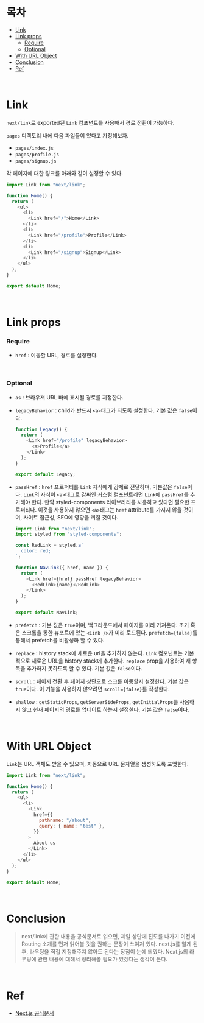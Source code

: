 # 목차

- [Link](#link)
- [Link props](#link-props)
  - [Require](#require)
  - [Optional](#optional)
- [With URL Object](#with-url-object)
- [Conclusion](#conclusion)
- [Ref](#ref)

<br>

# Link

`next/link`로 exported된 `Link` 컴포넌트를 사용해서 경로 전환이 가능하다.

`pages` 디렉토리 내에 다음 파일들이 있다고 가정해보자.

- `pages/index.js`
- `pages/profile.js`
- `pages/signup.js`

각 페이지에 대한 링크를 아래와 같이 설정할 수 있다.

```javascript
import Link from "next/link";

function Home() {
  return (
    <ul>
      <li>
        <Link href="/">Home</Link>
      </li>
      <li>
        <Link href="/profile">Profile</Link>
      </li>
      <li>
        <Link href="/signup">Signup</Link>
      </li>
    </ul>
  );
}

export default Home;
```

<br>

# Link props

### Require

- `href` : 이동할 URL, 경로를 설정한다.

<br>

### Optional

- `as` : 브라우저 URL 바에 표시될 경로를 지정한다.
- `legacyBehavior` : child가 반드시 `<a>`태그가 되도록 설정한다. 기본 값은 `false`이다.

  ```javascript
  function Legacy() {
    return (
      <Link href="/profile" legacyBehavior>
        <a>Profile</a>
      </Link>
    );
  }

  export default Legacy;
  ```

- `passHref` : `href` 프로퍼티를 `Link` 자식에게 강제로 전달하며, 기본값은 `false`이다. `Link`의 자식이 `<a>`태그로 감싸인 커스텀 컴포넌트라면 `Link`에 `passHref`를 추가해야 한다. 만약 styled-components 라이브러리를 사용하고 있다면 필요한 프로퍼티다. 이것을 사용하지 않으면 `<a>`태그는 `href` attribute를 가지지 않을 것이며, 사이트 접근성, SEO에 영향을 끼칠 것이다.

  ```javascript
  import Link from "next/link";
  import styled from "styled-components";

  const RedLink = styled.a`
    color: red;
  `;

  function NavLink({ href, name }) {
    return (
      <Link href={href} passHref legacyBehavior>
        <RedLink>{name}</RedLink>
      </Link>
    );
  }

  export default NavLink;
  ```

- `prefetch` : 기본 값은 `true`이며, 백그라운드에서 페이지를 미리 가져온다. 초기 혹은 스크롤을 통한 뷰포트에 있는 `<Link />`가 미리 로드된다. `prefetch={false}`를 통해서 prefetch를 비활성화 할 수 있다.
- `replace` : history stack에 새로운 url을 추가하지 않는다. `Link` 컴포넌트는 기본적으로 새로운 URL을 history stack에 추가한다. `replace` prop을 사용하여 새 항목을 추가하지 못하도록 할 수 있다. 기본 값은 `false`이다.
- `scroll` : 페이지 전환 후 페이지 상단으로 스크롤 이동할지 설정한다. 기본 값은 `true`이다. 이 기능을 사용하지 않으려면 `scroll={false}`를 작성한다.
- `shallow` : `getStaticProps`, `getServerSideProps`, `getInitialProps`를 사용하지 않고 현재 페이지의 경로를 업데이트 하는지 설정한다. 기본 값은 `false`이다.

<br>

# With URL Object

`Link`는 URL 객체도 받을 수 있으며, 자동으로 URL 문자열을 생성하도록 포맷한다.

```javascript
import Link from "next/link";

function Home() {
  return (
    <ul>
      <li>
        <Link
          href={{
            pathname: "/about",
            query: { name: "test" },
          }}
        >
          About us
        </Link>
      </li>
    </ul>
  );
}

export default Home;
```

<br>

# Conclusion

> next/link에 관한 내용을 공식문서로 읽으면, 제일 상단에 진도를 나가기 이전에 Routing 소개를 먼저 읽어볼 것을 권하는 문장이 쓰여져 있다. next.js를 알게 된 후, 라우팅을 직접 지정해주지 않아도 된다는 장점이 눈에 띄였다. Next.js의 라우팅에 관한 내용에 대해서 정리해볼 필요가 있겠다는 생각이 든다.

<br>

# Ref

- [Next.js 공식문서](https://nextjs.org/docs/api-reference/next/link)
